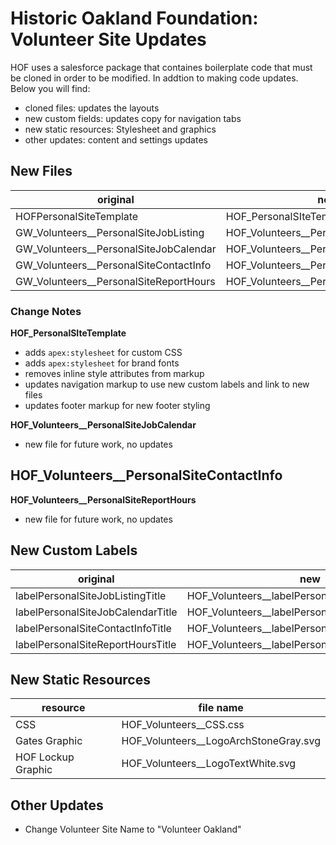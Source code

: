 # Historic Oakland Foundation: Volunteer Site Updates

HOF uses a salesforce package that containes boilerplate code that must be cloned in order to be modified. In addtion to making code updates. Below you will find:
- cloned files: updates the layouts
- new custom fields: updates copy for navigation tabs
- new static resources: Stylesheet and graphics
- other updates: content and settings updates

## New Files
|original|new|
|---|---|
HOFPersonalSiteTemplate | HOF_PersonalSIteTemplate
GW_Volunteers__PersonalSiteJobListing | HOF_Volunteers__PersonalSiteJobListing
GW_Volunteers__PersonalSiteJobCalendar | HOF_Volunteers__PersonalSiteJobCalendar
GW_Volunteers__PersonalSiteContactInfo | HOF_Volunteers__PersonalSiteContactInfo
GW_Volunteers__PersonalSiteReportHours | HOF_Volunteers__PersonalSiteReportHours 

### Change Notes

**HOF_PersonalSIteTemplate**
- adds `apex:stylesheet` for custom CSS
- adds `apex:stylesheet` for brand fonts
- removes inline style attributes from markup
- updates navigation markup to use new custom labels and link to new files
- updates footer markup for new footer styling

**HOF_Volunteers__PersonalSiteJobCalendar**
-  new file for future work, no updates

**HOF_Volunteers__PersonalSiteContactInfo**
-  

**HOF_Volunteers__PersonalSiteReportHours**
-  new file for future work, no updates

## New Custom Labels
|original|new|
|---|---|
labelPersonalSiteJobListingTitle|HOF_Volunteers__labelPersonalSiteJobListingTitle
labelPersonalSiteJobCalendarTitle|HOF_Volunteers__labelPersonalSiteJobCalendarTitle
labelPersonalSiteContactInfoTitle|HOF_Volunteers__labelPersonalSiteContactInfoTitle
labelPersonalSiteReportHoursTitle|HOF_Volunteers__labelPersonalSiteReportHoursTitle

## New Static Resources
|resource|file name|
|---|---|
|CSS|HOF_Volunteers__CSS.css|
|Gates Graphic|HOF_Volunteers__LogoArchStoneGray.svg|
|HOF Lockup Graphic|HOF_Volunteers__LogoTextWhite.svg|

## Other Updates
- Change Volunteer Site Name to "Volunteer Oakland"